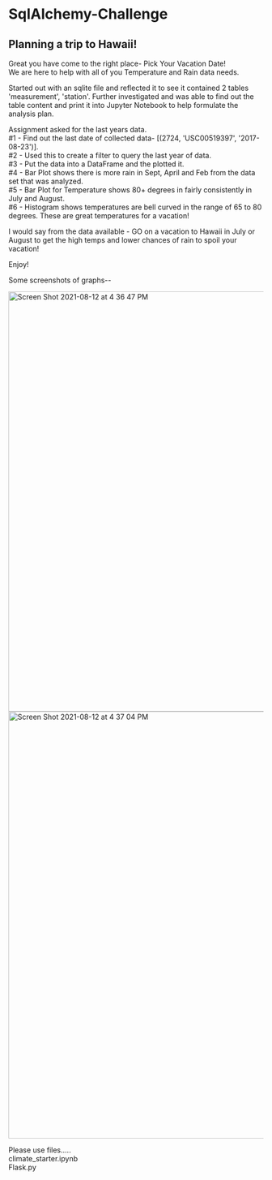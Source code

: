 # SqlAlchemy-Challenge

## Planning a trip to Hawaii!   

Great you have come to the right place- Pick Your Vacation Date!  
We are here to help with all of you Temperature and Rain data needs.  

Started out with an sqlite file and reflected it to see it contained 2 tables 'measurement', 'station'.
Further investigated and was able to find out the table content and print it into Jupyter Notebook to help formulate the analysis plan.

Assignment asked for the last years data.    
#1 - Find out the last date of collected data- [(2724, 'USC00519397', '2017-08-23')].     
#2 - Used this to create a filter to query the last year of data.     
#3 - Put the data into a DataFrame and the plotted it.   
#4 - Bar Plot shows there is more rain in Sept, April and Feb from the data set that was analyzed.    
#5 - Bar Plot for Temperature shows 80+ degrees in fairly consistently in July and August.     
#6 - Histogram shows temperatures are bell curved in the range of 65 to 80 degrees.  These are great temperatures for a vacation!   

   

I would say from the data available - GO on a vacation to Hawaii in July or August to get the high temps and lower chances of rain to spoil your vacation!      

Enjoy!   

Some screenshots of graphs--

<img width="828" alt="Screen Shot 2021-08-12 at 4 36 47 PM" src="https://user-images.githubusercontent.com/80181938/129266336-917af31c-6ad6-4b2a-b7bc-e9a24600bc02.png">


<img width="842" alt="Screen Shot 2021-08-12 at 4 37 04 PM" src="https://user-images.githubusercontent.com/80181938/129266347-0518648b-3861-4bda-9efc-810c1eb7df43.png">



Please use files.....     
climate_starter.ipynb  
Flask.py







